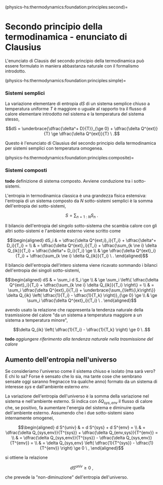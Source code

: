 (physics-hs:thermodynamics:foundation:principles:second)=
# Secondo principio della termodinamica - enunciato di Clausius

L'enunciato di Clausis del secondo principio della termodinamica può essere formulato in maniera abbastanza naturale con il formalismo introdotto.

(physics-hs:thermodynamics:foundation:principles:simple)=
### Sistemi semplici
 La variazione elementare di entropia $d S$ di un sistema semplice chiuso a temperatura uniforme $T$ è maggiore o uguale al rapporto tra il flusso di calore elementare introdotto nel sistema e la temperatura del sistema stesso,
  
  $$dS = \underbrace{\dfrac{\delta^+ D}{T}}_{\ge 0} + \dfrac{\delta Q^{ext}}{T} \ge \dfrac{\delta Q^{ext}}{T} \ .$$

Questo è l'enunciato di Clausius del secondo principio della termodinamica per sistemi semplici con temperatura omogenea.

(physics-hs:thermodynamics:foundation:principles:composite)=
### Sistemi composti
**todo** definizione di sistema composto. Avviene conduzione tra i sotto-sistemi.

L'entropia in termodinamica classica è una grandezza fisica estensiva: l'entropia di un sistema composto da $N$ sotto-sistemi semplici è la somma dell'entropia dei sotto-sistemi,

$$S = \sum_{n=1:N} S_n \ .$$

Il bilancio dell'entropia del singolo sotto-sistema che scambia calore con gli altri sotto-sistemi e l'ambiente esterno viene scritto come

  $$\begin{aligned}
    dS_i & = \dfrac{\delta Q^{ext,i}_i}{T_i} + \dfrac{\delta^+ D_i}{T_i} = \\
         & = \dfrac{\delta Q^{ext}_i}{T_i} + \dfrac{\sum_{k \ne i} \delta Q_{ik}}{T_i} + \dfrac{\delta^+ D_i}{T_i} \ge \\
         & \ge \dfrac{\delta Q^{ext}_i}{T_i} + \dfrac{\sum_{k \ne i} \delta Q_{ik}}{T_i} \ . 
  \end{aligned}$$

Il bilancio dell'entropia dell'intero sistema viene ricavato sommando i bilanci dell'entropia dei singoli sotto-sistemi,

  $$\begin{aligned}
    dS & = \sum_i d S_i \ge \\
       & \ge \sum_i \left\{ \dfrac{\delta Q^{ext}_i}{T_i} + \dfrac{\sum_{k \ne i} \delta Q_{ik}}{T_i} \right\} = \\
       & = \sum_i \dfrac{\delta Q^{ext}_i}{T_i} + \underbrace{\sum_{\left\{i,k\right\}} \delta Q_{ik} \left( \dfrac{1}{T_i} - \dfrac{1}{T_k} \right)}_{\ge 0} \ge \\
       & \ge \sum_i \dfrac{\delta Q^{ext}_i}{T_i} \ . 
  \end{aligned}$$

avendo usato la relazione che rappresenta la tendenza naturale della trasmissione del calore "da un sistema a temperatura maggiore a un sistema a temperatura minore",

$$\delta Q_{ik} \left( \dfrac{1}{T_i} - \dfrac{1}{T_k} \right) \ge 0 \ .$$

**todo** *aggiungere riferimento alla tendenza naturale nella trasmissione del calore*

## Aumento dell'entropia nell'universo
Se consideriamo l'universo come il sistema chiuso e isolato (ma sarà vero? E chi lo sa? Forse è sensato che lo sia, ma tante cose che sembrano sensate oggi saranno fregnacce tra qualche anno) formato da un sistema di interesse $sys$ e dall'ambiente esterno $env$.

La variazione dell'entropia dell'universo è la somma della variazione nel sistema e nell'ambiente esterno. Si indica con $\delta Q_{sys,env}$ il flusso di calore che, se positivo, fa aumentare l'energia del sistema e diminuire quella dell'ambiente esterno. Assumendo che i due sotto-sistemi siano internamente omogenei,

$$\begin{aligned}
d S^{univ} & = d S^{sys} + d S^{env} = \\
           & = \dfrac{\delta Q_{sys,env}}{T^{sys}} + \dfrac{\delta Q_{env,sys}}{T^{env}} = \\
           & = \dfrac{\delta Q_{sys,env}}{T^{sys}} - \dfrac{\delta Q_{sys,env}}{T^{env}} = \\
           & = \delta Q_{sys,env} \left( \dfrac{1}{T^{sys}} - \dfrac{1}{T^{env}} \right) \ge 0 \ ,
\end{aligned}$$

si ottiene la relazione

$$dS^{univ} \ge 0 \ ,$$

che prevede la "non-diminuzione" dell'entropia dell'universo.

